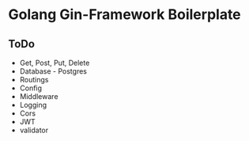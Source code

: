 # Golang Gin-Framework Boilerplate

## ToDo

- Get, Post, Put, Delete
- Database - Postgres
- Routings
- Config
- Middleware
- Logging
- Cors
- JWT
- validator
